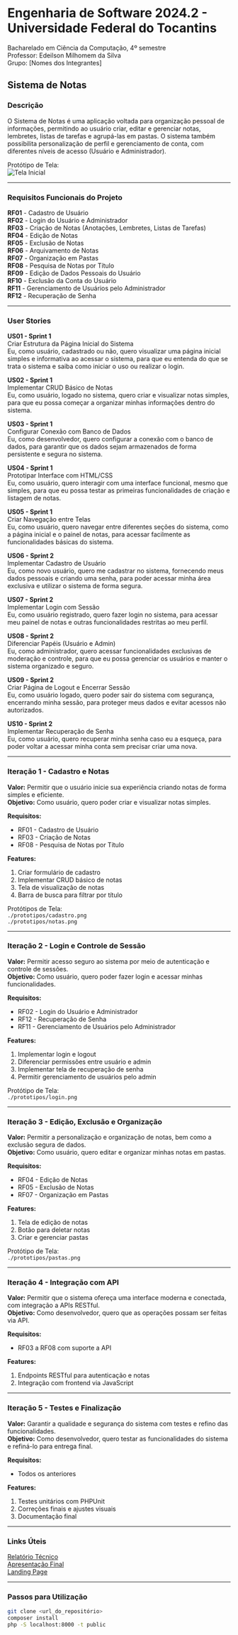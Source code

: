 # Engenharia de Software 2024.2 - Universidade Federal do Tocantins  
Bacharelado em Ciência da Computação, 4º semestre  
Professor: Edeilson Milhomem da Silva  
Grupo: [Nomes dos Integrantes]

## Sistema de Notas

### Descrição  
O Sistema de Notas é uma aplicação voltada para organização pessoal de informações, permitindo ao usuário criar, editar e gerenciar notas, lembretes, listas de tarefas e agrupá-las em pastas. O sistema também possibilita personalização de perfil e gerenciamento de conta, com diferentes níveis de acesso (Usuário e Administrador).

Protótipo de Tela:  
![Tela Inicial](./prototipos/index.png)

---

### Requisitos Funcionais do Projeto

**RF01** - Cadastro de Usuário  
**RF02** - Login do Usuário e Administrador  
**RF03** - Criação de Notas (Anotações, Lembretes, Listas de Tarefas)  
**RF04** - Edição de Notas  
**RF05** - Exclusão de Notas  
**RF06** - Arquivamento de Notas  
**RF07** - Organização em Pastas  
**RF08** - Pesquisa de Notas por Título  
**RF09** - Edição de Dados Pessoais do Usuário  
**RF10** - Exclusão da Conta do Usuário  
**RF11** - Gerenciamento de Usuários pelo Administrador  
**RF12** - Recuperação de Senha

---

### User Stories

**US01 - Sprint 1**  
Criar Estrutura da Página Inicial do Sistema  
Eu, como usuário, cadastrado ou não, quero visualizar uma página inicial simples e informativa ao acessar o sistema, para que eu entenda do que se trata o sistema e saiba como iniciar o uso ou realizar o login.

**US02 - Sprint 1**  
Implementar CRUD Básico de Notas  
Eu, como usuário, logado no sistema, quero criar e visualizar notas simples, para que eu possa começar a organizar minhas informações dentro do sistema.

**US03 - Sprint 1**  
Configurar Conexão com Banco de Dados  
Eu, como desenvolvedor, quero configurar a conexão com o banco de dados, para garantir que os dados sejam armazenados de forma persistente e segura no sistema.

**US04 - Sprint 1**  
Prototipar Interface com HTML/CSS  
Eu, como usuário, quero interagir com uma interface funcional, mesmo que simples, para que eu possa testar as primeiras funcionalidades de criação e listagem de notas.

**US05 - Sprint 1**  
Criar Navegação entre Telas  
Eu, como usuário, quero navegar entre diferentes seções do sistema, como a página inicial e o painel de notas, para acessar facilmente as funcionalidades básicas do sistema.

**US06 - Sprint 2**  
Implementar Cadastro de Usuário  
Eu, como novo usuário, quero me cadastrar no sistema, fornecendo meus dados pessoais e criando uma senha, para poder acessar minha área exclusiva e utilizar o sistema de forma segura.

**US07 - Sprint 2**  
Implementar Login com Sessão  
Eu, como usuário registrado, quero fazer login no sistema, para acessar meu painel de notas e outras funcionalidades restritas ao meu perfil.

**US08 - Sprint 2**  
Diferenciar Papéis (Usuário e Admin)  
Eu, como administrador, quero acessar funcionalidades exclusivas de moderação e controle, para que eu possa gerenciar os usuários e manter o sistema organizado e seguro.

**US09 - Sprint 2**  
Criar Página de Logout e Encerrar Sessão  
Eu, como usuário logado, quero poder sair do sistema com segurança, encerrando minha sessão, para proteger meus dados e evitar acessos não autorizados.

**US10 - Sprint 2**  
Implementar Recuperação de Senha  
Eu, como usuário, quero recuperar minha senha caso eu a esqueça, para poder voltar a acessar minha conta sem precisar criar uma nova.

---

### Iteração 1 - Cadastro e Notas

**Valor:** Permitir que o usuário inicie sua experiência criando notas de forma simples e eficiente.  
**Objetivo:** Como usuário, quero poder criar e visualizar notas simples.  

**Requisitos:**
- RF01 - Cadastro de Usuário  
- RF03 - Criação de Notas  
- RF08 - Pesquisa de Notas por Título  

**Features:**
1. Criar formulário de cadastro
2. Implementar CRUD básico de notas
3. Tela de visualização de notas
4. Barra de busca para filtrar por título

Protótipos de Tela:  
`./prototipos/cadastro.png`  
`./prototipos/notas.png`

---

### Iteração 2 - Login e Controle de Sessão

**Valor:** Permitir acesso seguro ao sistema por meio de autenticação e controle de sessões.  
**Objetivo:** Como usuário, quero poder fazer login e acessar minhas funcionalidades.  

**Requisitos:**
- RF02 - Login do Usuário e Administrador  
- RF12 - Recuperação de Senha  
- RF11 - Gerenciamento de Usuários pelo Administrador  

**Features:**
1. Implementar login e logout
2. Diferenciar permissões entre usuário e admin
3. Implementar tela de recuperação de senha
4. Permitir gerenciamento de usuários pelo admin

Protótipo de Tela:  
`./prototipos/login.png`

---

### Iteração 3 - Edição, Exclusão e Organização

**Valor:** Permitir a personalização e organização de notas, bem como a exclusão segura de dados.  
**Objetivo:** Como usuário, quero editar e organizar minhas notas em pastas.  

**Requisitos:**
- RF04 - Edição de Notas  
- RF05 - Exclusão de Notas  
- RF07 - Organização em Pastas  

**Features:**
1. Tela de edição de notas
2. Botão para deletar notas
3. Criar e gerenciar pastas

Protótipo de Tela:  
`./prototipos/pastas.png`

---

### Iteração 4 - Integração com API

**Valor:** Permitir que o sistema ofereça uma interface moderna e conectada, com integração a APIs RESTful.  
**Objetivo:** Como desenvolvedor, quero que as operações possam ser feitas via API.  

**Requisitos:**
- RF03 a RF08 com suporte a API

**Features:**
1. Endpoints RESTful para autenticação e notas
2. Integração com frontend via JavaScript

---

### Iteração 5 - Testes e Finalização

**Valor:** Garantir a qualidade e segurança do sistema com testes e refino das funcionalidades.  
**Objetivo:** Como desenvolvedor, quero testar as funcionalidades do sistema e refiná-lo para entrega final.  

**Requisitos:**
- Todos os anteriores

**Features:**
1. Testes unitários com PHPUnit
2. Correções finais e ajustes visuais
3. Documentação final

---

### Links Úteis

[Relatório Técnico](Relatorio.md)  
[Apresentação Final](https://link-apresentacao)  
[Landing Page](https://link-landing-page)

---

### Passos para Utilização

```bash
git clone <url_do_repositório>
composer install
php -S localhost:8000 -t public
